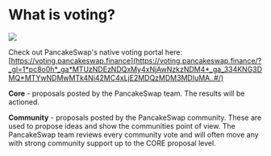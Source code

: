 # What is voting?

![](../../.gitbook/assets/screenshot-2020-11-02-at-3.56.39-pm.png)

Check out PancakeSwap's native voting portal here: [https://voting.pancakeswap.finance](https://voting.pancakeswap.finance/?_gl=1*pc8o0h*_ga*MTUzNDEzNDQxMy4xNjAwNzkzNDM4*_ga_334KNG3DMQ*MTYwNDMwMTk4Ni42MC4xLjE2MDQzMDM3MDIuMA..#/)

**Core** - proposals posted by the PancakeSwap team. The results will be actioned.

**Community** - proposals posted by the PancakeSwap community. These are used to propose ideas and show the communities point of view. The PancakeSwap team reviews every community vote and will often move any with strong community support up to the CORE proposal level.

